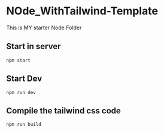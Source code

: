 # NOde_WithTailwind-Template
This is MY starter Node Folder 

## Start in server
    npm start

## Start Dev 
    npm run dev

## Compile the tailwind css code 
    npm run build
